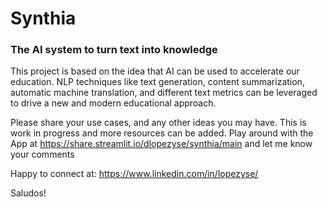 # Synthia
### The AI system to turn text into knowledge

This project is based on the idea that AI can be used to accelerate our education.
NLP techniques like text generation, content summarization, automatic machine translation, 
and different text metrics can be leveraged to drive a new and modern educational approach.

Please share your use cases, and any other ideas you may have.
This is work in progress and more resources can be added.
Play around with the App at https://share.streamlit.io/dlopezyse/synthia/main and let me know your comments

Happy to connect at:
https://www.linkedin.com/in/lopezyse/

Saludos!
